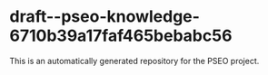# draft--pseo-knowledge-6710b39a17faf465bebabc56

This is an automatically generated repository for the PSEO project.